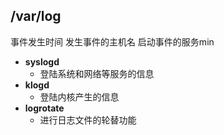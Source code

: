 ## /var/log
事件发生时间
发生事件的主机名
启动事件的服务min
- **syslogd**
	- 登陆系统和网络等服务的信息
- **klogd**
	- 登陆内核产生的信息
- **logrotate**
	- 进行日志文件的轮替功能
<!--stackedit_data:
eyJoaXN0b3J5IjpbMTkwMjc5NDgwMiwxOTM4Nzc1NDQ2XX0=
-->